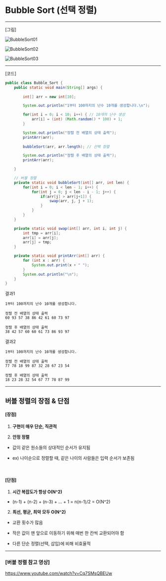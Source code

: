 # Bubble Sort (선택 정렬)

---

[그림]

![BubbleSort01](https://github.com/user-attachments/assets/5ce4720f-79b6-4133-be61-5f0e45b13534)

![BubbleSort02](https://github.com/user-attachments/assets/fe9d6e8a-b3dc-420e-b330-ef40d997b0b1)

![BubbleSort03](https://github.com/user-attachments/assets/b66f656a-4849-4062-a4c9-95acddd27261)

---

[코드]

```java
public class Bubble_Sort {
    public static void main(String[] args) {
        
        int[] arr = new int[10];

        System.out.println("1부터 100까지의 난수 10개를 생성합니다.\n");

        for(int i = 0; i < 10; i++) { // 10개의 난수 생성
            arr[i] = (int) (Math.random() * 100) + 1;
        }

        System.out.println("정렬 전 배열의 상태 출력");
        printArr(arr); 
        
        bubbleSort(arr, arr.length); // 선택 정렬

        System.out.println("정렬 후 배열의 상태 출력");
        printArr(arr);

    }

    // 버블 정렬
    private static void bubbleSort(int[] arr, int len) {
        for(int i = 0; i < len - 1; i++) {
            for(int j = 0; j < len - i - 1; j++) {
                if(arr[j] > arr[j+1]) {
                    swap(arr, j, j + 1);
                }
            }
        }
    }

    private static void swap(int[] arr, int i, int j) {
        int tmp = arr[i];
        arr[i] = arr[j];
        arr[j] = tmp;
    }

    private static void printArr(int[] arr) {
        for (int x : arr) {
            System.out.print(x + " ");
        }
        System.out.println("\n");
    }
}
```

결과1

```
1부터 100까지의 난수 10개를 생성합니다.

정렬 전 배열의 상태 출력
60 93 57 38 86 42 61 60 73 97

정렬 후 배열의 상태 출력
38 42 57 60 60 61 73 86 93 97
```

결과2

```
1부터 100까지의 난수 10개를 생성합니다.

정렬 전 배열의 상태 출력
77 78 18 99 87 32 28 67 23 54

정렬 후 배열의 상태 출력
18 23 28 32 54 67 77 78 87 99
```

---

## 버블 정렬의 장점 & 단점

#### [장점]

1. **구현이 매우 단순, 직관적**

2. **안정 정렬**

- 값이 같은 원소들의 상대적인 순서가 유지됨

- ex) 나이순으로 정렬할 때, 같은 나이의 사람들은 입력 순서가 보존됨

&nbsp; 

#### [단점]

1. **시간 복잡도가 항상 O(N^2)**

- (n-1) + (n-2) + (n-3) + ... + 1 = n(n-1)/2 = O(N^2)

2. **최선, 평균, 최악 모두 O(N^2)**

- 교환 횟수가 많음

- 작은 값이 맨 앞으로 이동하기 위해 매번 한 칸씩 교환되어야 함

- 다른 단순 정렬(선택, 삽입)에 비해 비효율적

---

### [버블 정렬 참고 영상]

https://www.youtube.com/watch?v=Cq7SMsQBEUw